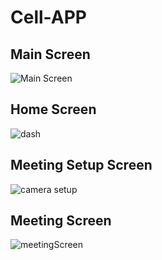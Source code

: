 # Cell-APP

## **Main Screen**
![Main Screen](https://github.com/user-attachments/assets/27a45edf-2b60-4902-9d91-16054ef24a4b)


## **Home Screen**
![dash](https://github.com/user-attachments/assets/7f53cc3c-de6f-4095-a8a6-3762259b59fe)


## **Meeting Setup Screen**
![camera setup](https://github.com/user-attachments/assets/2f63103c-c765-4b02-9456-20401728ac1c)

## **Meeting Screen**

![meetingScreen](https://github.com/user-attachments/assets/0a290448-4f49-4fae-aa7a-53caa025ad4f)
